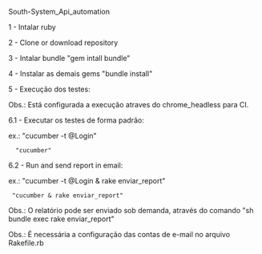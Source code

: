 South-System_Api_automation

1 - Intalar ruby

2 - Clone or download repository

3 - Intalar bundle "gem intall bundle"

4 - Instalar as demais gems "bundle install"

5 - Execução dos testes:

Obs.: Está configurada a execução atraves do chrome_headless para CI.

6.1 - Executar os testes de forma padrão:

 ex.: "cucumber -t @Login"

      "cucumber"

6.2 - Run and send report in email:

ex.: "cucumber -t @Login & rake enviar_report"

     "cucumber & rake enviar_report"

Obs.: O relatório pode ser enviado sob demanda, através do comando "sh bundle exec rake enviar_report"

Obs.: É necessária a configuração das contas de e-mail no arquivo Rakefile.rb

